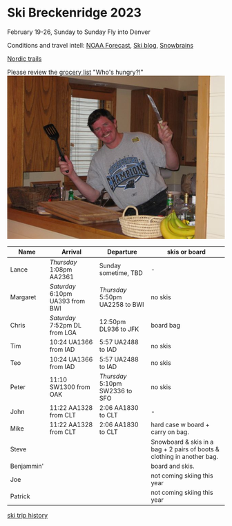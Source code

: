 # Ski Breckenridge 2023

February 19-26, Sunday to Sunday
Fly into Denver

Conditions and travel intell:
[NOAA Forecast](https://forecast.weather.gov/MapClick.php?lat=39.4816&lon=-106.0667),
[Ski blog](https://www.ski.com/blog/),
[Snowbrains](https://snowbrains.com/)

[Nordic trails](https://www.breckenridgenordic.com/)

Please review the [grocery list](groceries)
"Who's hungry?!"
![](0903ski_JacksonHole_Mike.jpg)

Name | Arrival | Departure | skis or board
---|---|----|---|
 Lance | *Thursday* 1:08pm AA2361 | Sunday sometime, TBD | -
 Margaret | *Saturday* 6:10pm UA393 from BWI | *Thursday* 5:50pm UA2258 to BWI | no skis
 Chris | *Saturday* 7:52pm DL from LGA | 12:50pm DL936 to JFK | board bag
 Tim | 10:24 UA1366 from IAD | 5:57 UA2488 to IAD | no skis
 Teo | 10:24 UA1366 from IAD | 5:57 UA2488 to IAD | no skis
 Peter | 11:10 SW1300 from OAK | *Thursday* 5:10pm SW2336 to SFO | no skis
 John | 11:22 AA1328 from CLT | 2:06 AA1830 to CLT | -
 Mike | 11:22 AA1328 from CLT | 2:06 AA1830 to CLT | hard case w board + carry on bag.
 Steve | | | Snowboard & skis in a bag + 2 pairs of boots & clothing in another bag.
 Benjammin' | | | board and skis.
 Joe | | | not coming skiing this year
 Patrick | | | not coming skiing this year

[ski trip history](ski-trip-history)
